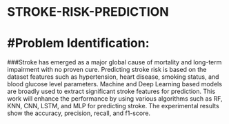 # STROKE-RISK-PREDICTION

# #Problem Identification:
###Stroke has emerged as a major global cause of mortality and long-term impairment with no proven cure. Predicting stroke risk is based on the dataset features such as hypertension, heart disease, smoking status, and blood glucose level parameters. Machine and Deep Learning based models are broadly used to extract significant stroke features for prediction. This work will enhance the performance by using various algorithms such as RF, KNN, CNN, LSTM, and MLP for predicting stroke. The experimental results show the accuracy, precision, recall, and f1-score.
